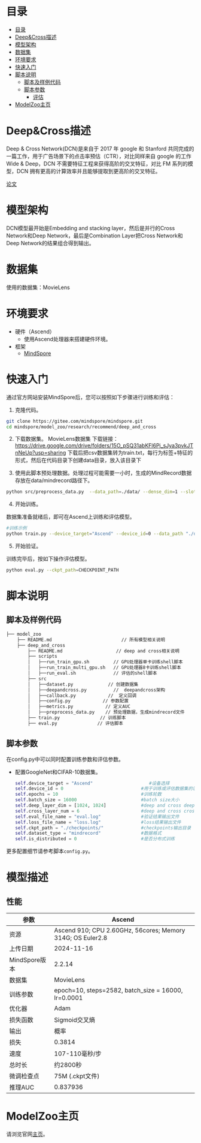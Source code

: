 ﻿# 目录

<!-- TOC -->

- [目录](#目录)
- [Deep&Cross描述](#Deep&Cross描述)
- [模型架构](#模型架构)
- [数据集](#数据集)
- [环境要求](#环境要求)
- [快速入门](#快速入门)
- [脚本说明](#脚本说明)
    - [脚本及样例代码](#脚本及样例代码)
    - [脚本参数](#脚本参数)
        - [评估](#评估)
- [ModelZoo主页](#modelzoo主页)

<!-- /TOC -->

# Deep&Cross描述

Deep & Cross Network(DCN)是来自于 2017 年 google 和 Stanford 共同完成的一篇工作，用于广告场景下的点击率预估（CTR），对比同样来自 google 的工作 Wide & Deep，DCN 不需要特征工程来获得高阶的交叉特征，对比 FM 系列的模型，DCN 拥有更高的计算效率并且能够提取到更高阶的交叉特征。

[论文](https://arxiv.org/pdf/1708.05123.pdf)

# 模型架构

DCN模型最开始是Embedding and stacking layer，然后是并行的Cross Network和Deep Network，最后是Combination Layer把Cross Network和Deep Network的结果组合得到输出。

# 数据集

使用的数据集：MovieLens

# 环境要求

- 硬件（Ascend）
    - 使用Ascend处理器来搭建硬件环境。
- 框架
    - [MindSpore](https://www.mindspore.cn/install)

# 快速入门

通过官方网站安装MindSpore后，您可以按照如下步骤进行训练和评估：

1. 克隆代码。

```bash
git clone https://gitee.com/mindspore/mindspore.git
cd mindspore/model_zoo/research/recommend/deep_and_cross
```

2. 下载数据集。
MovieLens数据集
下载链接：https://drive.google.com/drive/folders/15O_pSQ31abKFl6Pj_sJya3pvkJTnNeUp?usp=sharing
下载后把csv数据集转为train.txt，每行为标签+特征的形式，然后在代码目录下创建data目录，放入该目录下

3. 使用此脚本预处理数据。处理过程可能需要一小时，生成的MindRecord数据存放在data/mindrecord路径下。

```bash
python src/preprocess_data.py  --data_path=./data/ --dense_dim=1 --slot_dim=2 --threshold=100 --train_line_count=1404801 --skip_id_convert=0
```

4. 开始训练。

数据集准备就绪后，即可在Ascend上训练和评估模型。

```bash
#训练示例
python train.py --device_target="Ascend" --device_id=0 --data_path "./data/mindrecord"
```

5. 开始验证。

训练完毕后，按如下操作评估模型。

```bash
python eval.py --ckpt_path=CHECKPOINT_PATH
```

# 脚本说明

## 脚本及样例代码

```bash
├── model_zoo
    ├── README.md                          // 所有模型相关说明
    ├── deep_and_cross
        ├── README.md                    // deep and cross相关说明
        ├── scripts
        │   ├──run_train_gpu.sh         // GPU处理器单卡训练shell脚本
        │   ├──run_train_multi_gpu.sh   // GPU处理器8卡训练shell脚本
        │   ├──run_eval.sh              // 评估的shell脚本
        ├── src
        │   ├──dataset.py             // 创建数据集
        │   ├──deepandcross.py          //  deepandcross架构
        │   ├──callback.py            //  定义回调
        │   ├──config.py            // 参数配置
        │   ├──metrics.py            // 定义AUC
        │   ├──preprocess_data.py    // 预处理数据，生成mindrecord文件
        ├── train.py               // 训练脚本
        ├── eval.py               // 评估脚本
```

## 脚本参数

在config.py中可以同时配置训练参数和评估参数。

- 配置GoogleNet和CIFAR-10数据集。

  ```python
  self.device_target = "Ascend"                     #设备选择
  self.device_id = 0                             #用于训练或评估数据集的设备ID
  self.epochs = 10                               #训练轮数
  self.batch_size = 16000                        #batch size大小
  self.deep_layer_dim = [1024, 1024]             #deep and cross deeplayer层大小
  self.cross_layer_num = 6                       #deep and cross crosslayer层数
  self.eval_file_name = "eval.log"               #验证结果输出文件
  self.loss_file_name = "loss.log"               #loss结果输出文件
  self.ckpt_path = "./checkpoints/"              #checkpoints输出目录
  self.dataset_type = "mindrecord"               #数据格式
  self.is_distributed = 0                        #是否分布式训练

  ```

更多配置细节请参考脚本`config.py`。


# 模型描述

## 性能

| 参数                 | Ascend                                                     |
| -------------------------- |------------------------------------------------------------|
| 资源                   | Ascend 910; CPU 2.60GHz, 56cores; Memory 314G; OS Euler2.8 |
| 上传日期              | 2024-11-16                                                 |
| MindSpore版本          | 2.2.14                                                     |
| 数据集                    | MovieLens                                                  |
| 训练参数        | epoch=10, steps=2582, batch_size = 16000, lr=0.0001        |
| 优化器                  | Adam                                                       |
| 损失函数              | Sigmoid交叉熵                                                 |
| 输出                    | 概率                                                         |
| 损失                       | 0.3814                                                     |
| 速度                      | 107-110毫秒/步                                                |
| 总时长                 | 约2800秒                                                     |
| 微调检查点 | 75M (.ckpt文件)                                              |
| 推理AUC        | 0.837936                                                   |

# ModelZoo主页  

 请浏览官网[主页](https://gitee.com/mindspore/models)。
